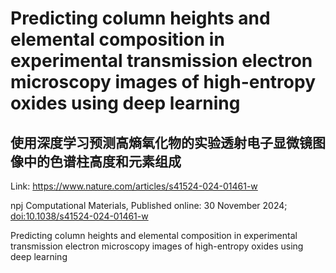 # Predicting column heights and elemental composition in experimental transmission electron microscopy images of high-entropy oxides using deep learning

## 使用深度学习预测高熵氧化物的实验透射电子显微镜图像中的色谱柱高度和元素组成

Link: https://www.nature.com/articles/s41524-024-01461-w

<p>npj Computational Materials, Published online: 30 November 2024; <a href="https://www.nature.com/articles/s41524-024-01461-w">doi:10.1038/s41524-024-01461-w</a></p>Predicting column heights and elemental composition in experimental transmission electron microscopy images of high-entropy oxides using deep learning

